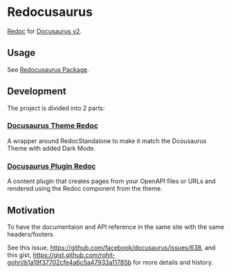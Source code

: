 # Redocusaurus

[Redoc](https://github.com/redocly/redoc) for [Docusaurus v2](https://v2.docusaurus.io/).

## Usage

See [Redocusaurus Package](./packages/redocusaurus).

## Development

The project is divided into 2 parts:

### [Docusaurus Theme Redoc]('./packages/docusarus-theme-redoc)

A wrapper around RedocStandalone to make it match the Dcousaurus Theme with added Dark Mode.

### [Docusaurus Plugin Redoc]('./packages/docusarus-plugin-redoc)

A content plugin that creates pages from your OpenAPI files or URLs and rendered using the Redoc component from the theme.

## Motivation

To have the documentaion and API reference in the same site with the same headers/footers.

See this issue, <https://github.com/facebook/docusaurus/issues/638>, and this gist, <https://gist.github.com/rohit-gohri/b1a19f37702cfe4a6c5a47933a11785b> for more details and history.

